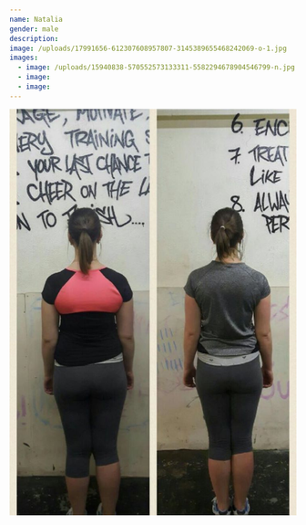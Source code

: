 ```yaml
---
name: Natalia
gender: male
description:
image: /uploads/17991656-612307608957807-3145389655468242069-o-1.jpg
images:
  - image: /uploads/15940838-570552573133311-5582294678904546799-n.jpg
  - image:
  - image:
---
```



![](/uploads/versions/17991656-612307608957807-3145389655468242069-o-1---x----720-1019x---.jpg)